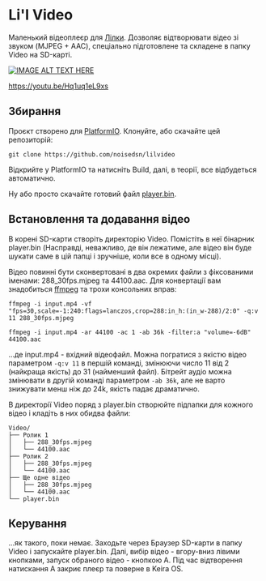 # Li'l Video

Маленький відеоплеєр для [Лілки](https://github.com/and3rson/lilka). Дозволяє відтворювати відео зі звуком (MJPEG + AAC), спеціально підготовлене та складене в папку Video на SD-карті.

[![IMAGE ALT TEXT HERE](https://img.youtube.com/vi/Hq1uq1eL9xs/mqdefault.jpg)](https://www.youtube.com/watch?v=Hq1uq1eL9xs)

https://youtu.be/Hq1uq1eL9xs

## Збирання

Проєкт створено для [PlatformIO](https://platformio.org/). Клонуйте, або скачайте цей репозиторій:

```console
git clone https://github.com/noisedsn/lilvideo
```

Відкрийте у PlatformIO та натисніть Build, далі, в теорії, все відбудеться автоматично.

Ну або просто скачайте готовий файл [player.bin](player.bin).

## Встановлення та додавання відео

В корені SD-карти створіть директорію Video. Помістіть в неї бінарник player.bin (Насправді, неважливо, де він лежатиме, але відео він буде шукати саме в цій папці і зручніше, коли все в одному місці).

Відео повинні бути сконвертовані в два окремих файли з фіксованими іменами: 288_30fps.mjpeg та 44100.aac. Для конвертації вам знадобиться [ffmpeg](https://www.ffmpeg.org/) та трохи консольних вправ:

```console
ffmpeg -i input.mp4 -vf "fps=30,scale=-1:240:flags=lanczos,crop=288:in_h:(in_w-288)/2:0" -q:v 11 288_30fps.mjpeg
```

```console
ffmpeg -i input.mp4 -ar 44100 -ac 1 -ab 36k -filter:a "volume=-6dB" 44100.aac
```
...де input.mp4 - вхідний відеофайл. Можна погратися з якістю відео параметром `-q:v 11` в першій команді, змінюючи число 11 від 2 (найкраща якість) до 31 (найменший файл). Бітрейт аудіо можна змінювати в другій команді параметром `-ab 36k`, але не варто знижувати менш ніж до 24k, якість падає драматично.

В директорії Video поряд з player.bin створюйте підпапки для кожного відео і кладіть в них обидва файли:

```
Video/
├── Ролик 1
│   ├── 288_30fps.mjpeg
│   └── 44100.aac
├── Ролик 2
│   ├── 288_30fps.mjpeg
│   └── 44100.aac
├── Ще одне відео
│   ├── 288_30fps.mjpeg
│   └── 44100.aac
└── player.bin
```

## Керування
...як такого, поки немає. Заходьте через Браузер SD-карти в папку Video і запускайте player.bin. Далі, вибір відео - вгору-вниз лівими кнопками, запуск обраного відео - кнопкою А. Під час відтворення натискання А закриє плеєр та поверне в Keira OS.